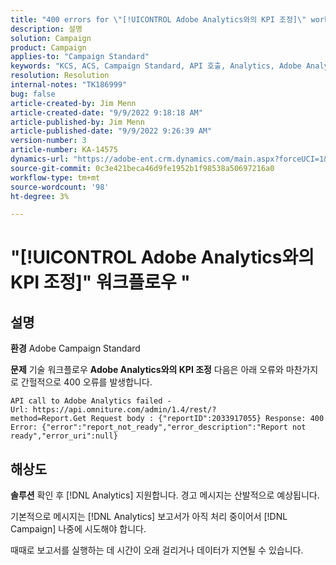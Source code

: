 ```yaml
---
title: "400 errors for \"[!UICONTROL Adobe Analytics와의 KPI 조정]\" workflow"
description: 설명
solution: Campaign
product: Campaign
applies-to: "Campaign Standard"
keywords: "KCS, ACS, Campaign Standard, API 호출, Analytics, Adobe Analytics을 사용한 KPI 조정, 400 오류"
resolution: Resolution
internal-notes: "TK186999"
bug: false
article-created-by: Jim Menn
article-created-date: "9/9/2022 9:18:18 AM"
article-published-by: Jim Menn
article-published-date: "9/9/2022 9:26:39 AM"
version-number: 3
article-number: KA-14575
dynamics-url: "https://adobe-ent.crm.dynamics.com/main.aspx?forceUCI=1&pagetype=entityrecord&etn=knowledgearticle&id=90e43d53-2030-ed11-9db1-0022480866ad"
source-git-commit: 0c3e421beca46d9fe1952b1f98538a50697216a0
workflow-type: tm+mt
source-wordcount: '98'
ht-degree: 3%

---
```


# &quot;[!UICONTROL Adobe Analytics와의 KPI 조정]&quot; 워크플로우 &quot;

## 설명


<b>환경</b>
Adobe Campaign Standard

<b>문제</b>
기술 워크플로우 <b>Adobe Analytics와의 KPI 조정</b> 다음은 아래 오류와 마찬가지로 간헐적으로 400 오류를 발생합니다.

```
API call to Adobe Analytics failed - Url: https://api.omniture.com/admin/1.4/rest/?method=Report.Get Request body : {"reportID":2033917055} Response: 400 Error: {"error":"report_not_ready","error_description":"Report not ready","error_uri":null}
```

## 해상도


<b>솔루션</b>
확인 후 [!DNL Analytics] 지원합니다. 경고 메시지는 산발적으로 예상됩니다.

기본적으로 메시지는 [!DNL Analytics] 보고서가 아직 처리 중이어서 [!DNL Campaign] 나중에 시도해야 합니다.

때때로 보고서를 실행하는 데 시간이 오래 걸리거나 데이터가 지연될 수 있습니다.
